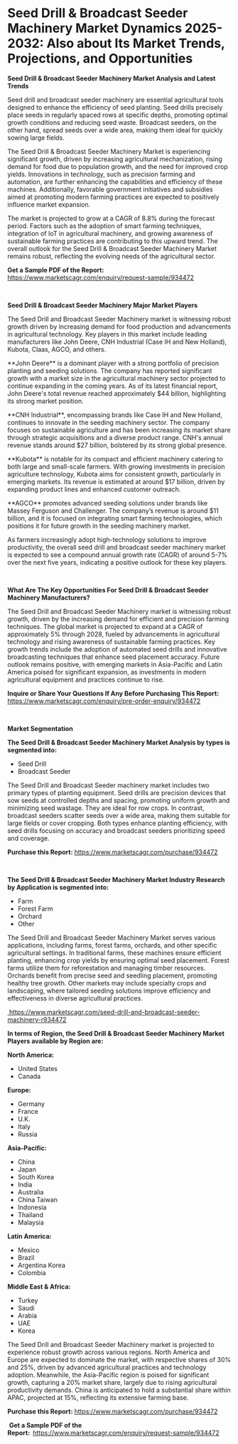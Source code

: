 <p><h1>Seed Drill & Broadcast Seeder Machinery Market Dynamics 2025-2032: Also about Its Market Trends, Projections, and Opportunities</h1></p><p><strong>Seed Drill & Broadcast Seeder Machinery Market Analysis and Latest Trends</strong></p>
<p><p>Seed drill and broadcast seeder machinery are essential agricultural tools designed to enhance the efficiency of seed planting. Seed drills precisely place seeds in regularly spaced rows at specific depths, promoting optimal growth conditions and reducing seed waste. Broadcast seeders, on the other hand, spread seeds over a wide area, making them ideal for quickly sowing large fields.</p><p>The Seed Drill & Broadcast Seeder Machinery Market is experiencing significant growth, driven by increasing agricultural mechanization, rising demand for food due to population growth, and the need for improved crop yields. Innovations in technology, such as precision farming and automation, are further enhancing the capabilities and efficiency of these machines. Additionally, favorable government initiatives and subsidies aimed at promoting modern farming practices are expected to positively influence market expansion.</p><p>The market is projected to grow at a CAGR of 8.8% during the forecast period. Factors such as the adoption of smart farming techniques, integration of IoT in agricultural machinery, and growing awareness of sustainable farming practices are contributing to this upward trend. The overall outlook for the Seed Drill & Broadcast Seeder Machinery Market remains robust, reflecting the evolving needs of the agricultural sector.</p></p>
<p><strong>Get a Sample PDF of the Report:&nbsp;</strong> <a href="https://www.marketscagr.com/enquiry/request-sample/934472?utm_campaign=3030&utm_medium=2&utm_source=Github&utm_content=ia&utm_term=18042025&utm_id=seed-drill-broadcast-seeder-machinery">https://www.marketscagr.com/enquiry/request-sample/934472</a></p>
<p>&nbsp;</p>
<p><strong>Seed Drill & Broadcast Seeder Machinery Major Market Players</strong></p>
<p><p>The Seed Drill and Broadcast Seeder Machinery market is witnessing robust growth driven by increasing demand for food production and advancements in agricultural technology. Key players in this market include leading manufacturers like John Deere, CNH Industrial (Case IH and New Holland), Kubota, Claas, AGCO, and others.</p><p>**John Deere** is a dominant player with a strong portfolio of precision planting and seeding solutions. The company has reported significant growth with a market size in the agricultural machinery sector projected to continue expanding in the coming years. As of its latest financial report, John Deere's total revenue reached approximately $44 billion, highlighting its strong market position.</p><p>**CNH Industrial**, encompassing brands like Case IH and New Holland, continues to innovate in the seeding machinery sector. The company focuses on sustainable agriculture and has been increasing its market share through strategic acquisitions and a diverse product range. CNH's annual revenue stands around $27 billion, bolstered by its strong global presence.</p><p>**Kubota** is notable for its compact and efficient machinery catering to both large and small-scale farmers. With growing investments in precision agriculture technology, Kubota aims for consistent growth, particularly in emerging markets. Its revenue is estimated at around $17 billion, driven by expanding product lines and enhanced customer outreach.</p><p>**AGCO** promotes advanced seeding solutions under brands like Massey Ferguson and Challenger. The company’s revenue is around $11 billion, and it is focused on integrating smart farming technologies, which positions it for future growth in the seeding machinery market.</p><p>As farmers increasingly adopt high-technology solutions to improve productivity, the overall seed drill and broadcast seeder machinery market is expected to see a compound annual growth rate (CAGR) of around 5-7% over the next five years, indicating a positive outlook for these key players.</p></p>
<p>&nbsp;</p>
<p><strong>What Are The Key Opportunities For Seed Drill & Broadcast Seeder Machinery Manufacturers?</strong></p>
<p><p>The Seed Drill and Broadcast Seeder Machinery market is witnessing robust growth, driven by the increasing demand for efficient and precision farming techniques. The global market is projected to expand at a CAGR of approximately 5% through 2028, fueled by advancements in agricultural technology and rising awareness of sustainable farming practices. Key growth trends include the adoption of automated seed drills and innovative broadcasting techniques that enhance seed placement accuracy. Future outlook remains positive, with emerging markets in Asia-Pacific and Latin America poised for significant expansion, as investments in modern agricultural equipment and practices continue to rise.</p></p>
<p><strong>Inquire or Share Your Questions If Any Before Purchasing This Report:</strong> <a href="https://www.marketscagr.com/enquiry/pre-order-enquiry/934472?utm_campaign=3030&utm_medium=2&utm_source=Github&utm_content=ia&utm_term=18042025&utm_id=seed-drill-broadcast-seeder-machinery">https://www.marketscagr.com/enquiry/pre-order-enquiry/934472</a></p>
<p>&nbsp;</p>
<p><strong>Market Segmentation</strong></p>
<p><strong>The Seed Drill & Broadcast Seeder Machinery Market Analysis by types is segmented into:</strong></p>
<p><ul><li>Seed Drill</li><li>Broadcast Seeder</li></ul></p>
<p><p>The Seed Drill and Broadcast Seeder machinery market includes two primary types of planting equipment. Seed drills are precision devices that sow seeds at controlled depths and spacing, promoting uniform growth and minimizing seed wastage. They are ideal for row crops. In contrast, broadcast seeders scatter seeds over a wide area, making them suitable for large fields or cover cropping. Both types enhance planting efficiency, with seed drills focusing on accuracy and broadcast seeders prioritizing speed and coverage.</p></p>
<p><strong>Purchase this Report:&nbsp;</strong><a href="https://www.marketscagr.com/purchase/934472?utm_campaign=3030&utm_medium=2&utm_source=Github&utm_content=ia&utm_term=18042025&utm_id=seed-drill-broadcast-seeder-machinery">https://www.marketscagr.com/purchase/934472</a></p>
<p>&nbsp;</p>
<p><strong>The Seed Drill & Broadcast Seeder Machinery Market Industry Research by Application is segmented into:</strong></p>
<p><ul><li>Farm</li><li>Forest Farm</li><li>Orchard</li><li>Other</li></ul></p>
<p><p>The Seed Drill and Broadcast Seeder Machinery Market serves various applications, including farms, forest farms, orchards, and other specific agricultural settings. In traditional farms, these machines ensure efficient planting, enhancing crop yields by ensuring optimal seed placement. Forest farms utilize them for reforestation and managing timber resources. Orchards benefit from precise seed and seedling placement, promoting healthy tree growth. Other markets may include specialty crops and landscaping, where tailored seeding solutions improve efficiency and effectiveness in diverse agricultural practices.</p></p>
<p><a href="https://www.marketscagr.com/seed-drill-and-broadcast-seeder-machinery-r934472?utm_campaign=3030&utm_medium=2&utm_source=Github&utm_content=ia&utm_term=18042025&utm_id=seed-drill-broadcast-seeder-machinery">&nbsp;https://www.marketscagr.com/seed-drill-and-broadcast-seeder-machinery-r934472</a></p>
<p><strong>In terms of Region, the Seed Drill & Broadcast Seeder Machinery Market Players available by Region are:</strong></p>
<p>
    <p> <strong> North America: </strong>
        <ul>
            <li>United States</li>
            <li>Canada</li>
        </ul>
        </p> 
    <p> <strong> Europe: </strong>
        <ul>
            <li>Germany</li>
            <li>France</li>
            <li>U.K.</li>
            <li>Italy</li>
            <li>Russia</li>
        </ul>
        </p> 
    <p> <strong> Asia-Pacific: </strong>
        <ul>
            <li>China</li>
            <li>Japan</li>
            <li>South Korea</li>
            <li>India</li>
            <li>Australia</li>
            <li>China Taiwan</li>
            <li>Indonesia</li>
            <li>Thailand</li>
            <li>Malaysia</li>
        </ul>
        </p> 
    <p> <strong> Latin America: </strong>
        <ul>
            <li>Mexico</li>
            <li>Brazil</li>
            <li>Argentina Korea</li>
            <li>Colombia</li>
        </ul>
        </p> 
    <p> <strong> Middle East & Africa: </strong>
        <ul>
            <li>Turkey</li>
            <li>Saudi</li>
            <li>Arabia</li>
            <li>UAE</li>
            <li>Korea</li>
        </ul>
    </p>
    </p>
<p><p>The Seed Drill and Broadcast Seeder Machinery market is projected to experience robust growth across various regions. North America and Europe are expected to dominate the market, with respective shares of 30% and 25%, driven by advanced agricultural practices and technology adoption. Meanwhile, the Asia-Pacific region is poised for significant growth, capturing a 20% market share, largely due to rising agricultural productivity demands. China is anticipated to hold a substantial share within APAC, projected at 15%, reflecting its extensive farming base.</p></p>
<p><strong>Purchase this Report: </strong><a href="https://www.marketscagr.com/purchase/934472?utm_campaign=3030&utm_medium=2&utm_source=Github&utm_content=ia&utm_term=18042025&utm_id=seed-drill-broadcast-seeder-machinery">https://www.marketscagr.com/purchase/934472</a></p>
<p>&nbsp;<strong>Get a Sample PDF of the Report:&nbsp;&nbsp;</strong><a href="https://www.marketscagr.com/enquiry/request-sample/934472?utm_campaign=3030&utm_medium=2&utm_source=Github&utm_content=ia&utm_term=18042025&utm_id=seed-drill-broadcast-seeder-machinery">https://www.marketscagr.com/enquiry/request-sample/934472</a></p>
<p><strong></strong></p>
<p><p></p><p></p><p></p></p>